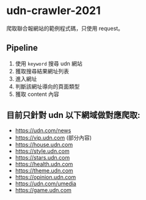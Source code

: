 # udn-crawler-2021 
爬取聯合報網站的範例程式碼，只使用 request。
[](img/output_example.png)

## Pipeline
1. 使用 `keyword` 搜尋 udn 網站
2. 獲取搜尋結果網址列表
3. 進入網址
4. 判斷該網址導向的頁面類型
5. 獲取 content 內容

## 目前只針對 udn 以下網域做對應爬取:
- https://udn.com/news
- https://vip.udn.com (部分內容)
- https://house.udn.com
- https://style.udn.com
- https://stars.udn.com
- https://health.udn.com
- https://theme.udn.com
- https://opinion.udn.com
- https://udn.com/umedia
- https://game.udn.com